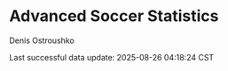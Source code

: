 # Advanced Soccer Statistics
Denis Ostroushko

<!-- gfm -->

Last successful data update: 2025-08-26 04:18:24 CST
